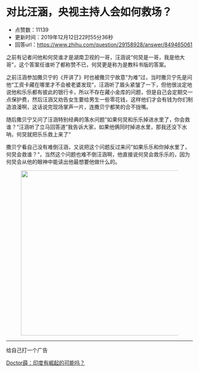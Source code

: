 # 对比汪涵，央视主持人会如何救场？
- 点赞数：11139
- 更新时间：2019年12月12日22时55分36秒
- 回答url：https://www.zhihu.com/question/29158928/answer/849465061
<body>
 <p data-pid="gOzTLN6z">之前有记者问他和何炅谁才是湖南卫视的一哥，汪涵说“何炅是一哥，我是他大哥”，这个答案任谁听了都称赞不已，何炅更是称为是教科书版的答案。</p>
 <p data-pid="qjodP1t8">之前汪涵参加撒贝宁的《开讲了》时也被撒贝宁故意“为难”过，当时撒贝宁先是问他“工资卡藏在哪里才不会被老婆发现“，汪涵听了眉头紧皱了一下，但他很淡定地说他和乐乐都有彼此的银行卡，所以不存在藏小金库的问题，但是自己会定期交一点保护费，然后汪涵又劝告女生要给男生一些零花钱，这样他们才会有钱为你们制造浪漫啊，这话说完现场掌声一片，连撒贝宁都笑的合不拢嘴。</p>
 <p data-pid="4qCOMGIn">随后撒贝宁又问了汪涵特别经典的落水问题”如果何炅和乐乐掉进水里了，你会救谁？“汪涵听了立马回答道”我告诉大家，如果他俩同时掉进水里，那我还没下水呐，何炅就把乐乐救上来了“</p>
 <p data-pid="WDO1mBue">撒贝宁看自己没有难倒汪涵，又说把这个问题反过来问”如果乐乐和你掉水里了，何炅会救谁？“，当然这个问题也难不倒汪涵啊，他直接说何炅会救乐乐的，因为何炅会从他的眼神中能读出他最想要他做什么的。</p>
 <figure data-size="normal">
  <img src="https://picx.zhimg.com/50/v2-206877881f1f828770a24bbae6b5c931_720w.gif?source=1940ef5c" data-rawwidth="445" data-rawheight="231" data-size="normal" data-original-token="v2-206877881f1f828770a24bbae6b5c931" data-thumbnail="https://pic1.zhimg.com/50/v2-206877881f1f828770a24bbae6b5c931_720w.jpg?source=1940ef5c" class="origin_image zh-lightbox-thumb" width="445" data-original="https://pic1.zhimg.com/v2-206877881f1f828770a24bbae6b5c931_r.jpg?source=1940ef5c">
 </figure>
 <hr>
 <p data-pid="HWt4eVJ5">给自己打一个广告</p><a data-draft-node="block" data-draft-type="link-card" href="https://www.zhihu.com/answer/931392760" class="internal">Doctor薛：印度有崛起的可能吗？</a>
 <p></p>
</body>